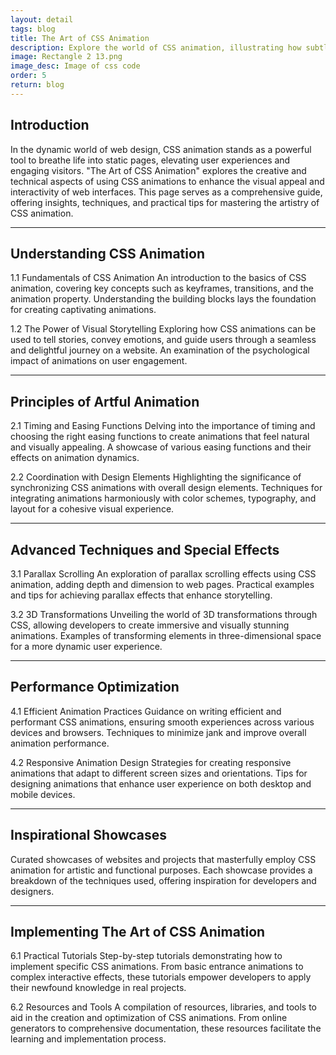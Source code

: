 ```yaml
---
layout: detail
tags: blog
title: The Art of CSS Animation
description: Explore the world of CSS animation, illustrating how subtle motion can elevate user engagement.
image: Rectangle 2 13.png
image_desc: Image of css code
order: 5
return: blog
---
```


## Introduction
In the dynamic world of web design, CSS animation stands as a powerful tool to breathe life into static pages, elevating user experiences and engaging visitors. "The Art of CSS Animation" explores the creative and technical aspects of using CSS animations to enhance the visual appeal and interactivity of web interfaces. This page serves as a comprehensive guide, offering insights, techniques, and practical tips for mastering the artistry of CSS animation.


<hr>

## Understanding CSS Animation
1.1 Fundamentals of CSS Animation
An introduction to the basics of CSS animation, covering key concepts such as keyframes, transitions, and the animation property. Understanding the building blocks lays the foundation for creating captivating animations.

1.2 The Power of Visual Storytelling
Exploring how CSS animations can be used to tell stories, convey emotions, and guide users through a seamless and delightful journey on a website. An examination of the psychological impact of animations on user engagement.


<hr>

## Principles of Artful Animation
2.1 Timing and Easing Functions
Delving into the importance of timing and choosing the right easing functions to create animations that feel natural and visually appealing. A showcase of various easing functions and their effects on animation dynamics.

2.2 Coordination with Design Elements
Highlighting the significance of synchronizing CSS animations with overall design elements. Techniques for integrating animations harmoniously with color schemes, typography, and layout for a cohesive visual experience.


<hr>

## Advanced Techniques and Special Effects
3.1 Parallax Scrolling
An exploration of parallax scrolling effects using CSS animation, adding depth and dimension to web pages. Practical examples and tips for achieving parallax effects that enhance storytelling.

3.2 3D Transformations
Unveiling the world of 3D transformations through CSS, allowing developers to create immersive and visually stunning animations. Examples of transforming elements in three-dimensional space for a more dynamic user experience.


<hr>

## Performance Optimization
4.1 Efficient Animation Practices
Guidance on writing efficient and performant CSS animations, ensuring smooth experiences across various devices and browsers. Techniques to minimize jank and improve overall animation performance.

4.2 Responsive Animation Design
Strategies for creating responsive animations that adapt to different screen sizes and orientations. Tips for designing animations that enhance user experience on both desktop and mobile devices.


<hr>

## Inspirational Showcases
Curated showcases of websites and projects that masterfully employ CSS animation for artistic and functional purposes. Each showcase provides a breakdown of the techniques used, offering inspiration for developers and designers.


<hr>

## Implementing The Art of CSS Animation
6.1 Practical Tutorials
Step-by-step tutorials demonstrating how to implement specific CSS animations. From basic entrance animations to complex interactive effects, these tutorials empower developers to apply their newfound knowledge in real projects.

6.2 Resources and Tools
A compilation of resources, libraries, and tools to aid in the creation and optimization of CSS animations. From online generators to comprehensive documentation, these resources facilitate the learning and implementation process.

